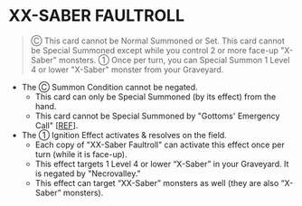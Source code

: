 # XX-SABER FAULTROLL

> Ⓒ This card cannot be Normal Summoned or Set. This card cannot be Special Summoned except while you control 2 or more face-up "X-Saber" monsters. ① Once per turn, you can Special Summon 1 Level 4 or lower "X-Saber" monster from your Graveyard.

*   The Ⓒ Summon Condition cannot be negated.
    *   This card can only be Special Summoned (by its effect) from the hand.
    *   This card cannot be Special Summoned by "Gottoms' Emergency Call" \[[REF](https://www.pojo.biz/board/showthread.php?t=852661)\].
*   The ① Ignition Effect activates & resolves on the field.
    *   Each copy of "XX-Saber Faultroll" can activate this effect once per turn (while it is face-up).
    *   This effect targets 1 Level 4 or lower “X-Saber” in your Graveyard. It is negated by "Necrovalley."
    *   This effect can target “XX-Saber” monsters as well (they are also “X-Saber” monsters).
